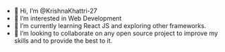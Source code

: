 - 👋 Hi, I’m @KrishnaKhattri-27
- 👀 I’m interested in Web Development
- 🌱 I’m currently learning React JS and exploring other frameworks.
- 💞️ I’m looking to collaborate on any open source project to improve my skills and to provide the best to it.


<!---
KrishnaKhattri-27/KrishnaKhattri-27 is a ✨ special ✨ repository because its `README.md` (this file) appears on your GitHub profile.
You can click the Preview link to take a look at your changes.
--->
